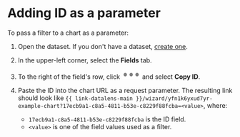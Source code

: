 # Adding ID as a parameter

To pass a filter to a chart as a parameter:

1. Open the dataset. If you don't have a dataset, [create one](../dataset/create.md).
1. In the upper-left corner, select the **Fields** tab.
1. To the right of the field's row, click ![image](../../../_assets/datalens/horizontal-ellipsis.svg) and select **Copy ID**.
1. Paste the ID into the chart URL as a request parameter. The resulting link should look like `{{ link-datalens-main }}/wizard/yfn1k6yxud7yr-example-chart?17ecb9a1-c8a5-4811-b53e-c8229f88fcba=<value>`, where:

   * `17ecb9a1-c8a5-4811-b53e-c8229f88fcba` is the ID field.
   * `<value>` is one of the field values used as a filter.
